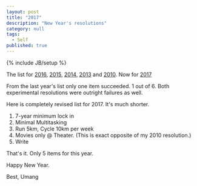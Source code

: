 ```yaml
---
layout: post
title: "2017"
description: "New Year's resolutions"
category: null
tags: 
  - Self
published: true
---
```

 
{% include JB/setup %}

The list for [2016](http://umangsaini.in/2015/12/2016/), [2015](http://umangsaini.in/2014/12/2015/), [2014](http://umangsaini.in/2013/12/2014/), [2013](http://umangsaini.in/2012/12/2013/) and [2010](http://umangsaini.in/2009/12/resolve/). Now for [2017](http://umangsaini.in/2016/12/2017/)

From the last year's list only one item succeeded. 1 out of 6. Both experimental resolutions were outright failures as well. 


Here is completely revised list for 2017. It's much shorter.

1. 7-year minimum lock in
2. Minimal Multitasking
3. Run 5km, Cycle 10km per week
4. Movies only @ Theater. (This is exact opposite of my 2010 resolution.)
5. Write

That's it. Only 5 items for this year. 

Happy New Year.

Best, Umang
